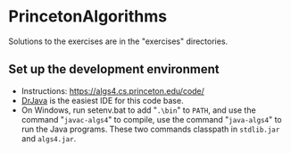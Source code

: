 # PrincetonAlgorithms
Solutions to the exercises are in the "exercises" directories.

## Set up the development environment

* Instructions: https://algs4.cs.princeton.edu/code/
* <a href="http://drjava.sourceforge.net/">DrJava</a> is the easiest IDE for this code base.
* On Windows, run setenv.bat to add "<code>.\bin</code>" to <code>PATH</code>, and use the command "<code>javac-algs4</code>" to compile, use the command "<code>java-algs4</code>" to run the Java programs. These two commands classpath in <code>stdlib.jar</code> and <code>algs4.jar</code>.
